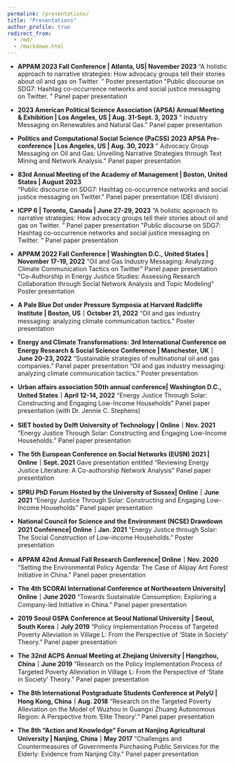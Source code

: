 ```yaml
---
permalink: /presentations/
title: "Presentations"
author_profile: true
redirect_from: 
  - /md/
  - /markdown.html
---
```


- **APPAM 2023 Fall Conference | Atlanta, US| November 2023**
“A holistic approach to narrative strategies: How advocacy groups tell their stories about oil and gas on Twitter. ” Poster presentation
"Public discourse on SDG7: Hashtag co-occurrence networks and social justice messaging on Twitter. " Panel paper presentation

- **2023 American Political Science Association (APSA) Annual Meeting & Exhibition | Los Angeles, US | Aug. 31-Sept. 3, 2023**
" Industry Messaging on Renewables and Natural Gas." Panel paper presentation

- **Politics and Computational Social Science (PaCSS) 2023 APSA Pre-conference | Los Angeles, US | Aug. 30, 2023**
" Advocacy Group Messaging on Oil and Gas: Unveiling Narrative Strategies through Text Mining and Network Analysis." Panel paper presentation

- **83rd Annual Meeting of the Academy of Management | Boston, United States | August 2023**					
“Public discourse on SDG7: Hashtag co-occurrence networks and social justice messaging on Twitter." Panel paper presentation (DEI division)

- **ICPP 6 | Toronto, Canada | June 27-29, 2023**
“A holistic approach to narrative strategies: How advocacy groups tell their stories about oil and gas on Twitter. ” Panel paper presentation
"Public discourse on SDG7: Hashtag co-occurrence networks and social justice messaging on Twitter. " Panel paper presentation

- **APPAM 2022 Fall Conference | Washington D.C., United States | November 17-19, 2022**
“Oil and Gas Industry Messaging: Analyzing Climate Communication Tactics on Twitter” Panel paper presentation
"Co-Authorship in Energy Justice Studies: Assessing Research Collaboration through Social Network Analysis and Topic Modeling" Poster presentation

- **A Pale Blue Dot under Pressure Symposia at Harvard Radcliffe Institute  | Boston, US｜October 21, 2022**
“Oil and gas industry messaging: analyzing climate communication tactics.” Poster presentation

- **Energy and Climate Transformations: 3rd International Conference on Energy Research & Social Science Conference | Manchester, UK｜June 20-23, 2022**
“Sustainable strategies of multinational oil and gas companies.” Panel paper presentation
“Oil and gas industry messaging: analyzing climate communication tactics.” Poster presentation

- **Urban affairs association 50th annual conference| Washington D.C., United States｜April 12-14, 2022**
“Energy Justice Through Solar: Constructing and Engaging Low-Income Households” Panel paper presentation (with Dr. Jennie C. Stephens)

- **SIET hosted by Delft University of Technology | Online｜Nov. 2021**  
“Energy Justice Through Solar: Constructing and Engaging Low-Income Households.”  Panel paper presentation

- **The 5th European Conference on Social Networks (EUSN) 2021 | Online｜Sept. 2021**
Gave presentation entitled “Reviewing Energy Justice Literature: A Co-authorship Network Analysis” Panel paper presentation

- **SPRU PhD Forum Hosted by the University of Sussex| Online｜June 2021**
“Energy Justice Through Solar: Constructing and Engaging Low-Income Households” Panel paper presentation

- **National Council for Science and the Environment (NCSE) Drawdown 2021 Conference| Online｜Jan. 2021**
“Energy Justice through Solar: The Social Construction of Low-income Households.” Poster presentation

- **APPAM 42nd Annual Fall Research Conference| Online｜Nov. 2020**
“Setting the Environmental Policy Agenda: The Case of Alipay Ant Forest Initiative in China.” Panel paper presentation

- **The 4th SCORAI International Conference at Northeastern University| Online｜June 2020** 
“Towards Sustainable Consumption: Exploring a Company-led Initiative in China.” Panel paper presentation

- **2019 Seoul GSPA Conference at Seoul National University | Seoul, South Korea｜July 2019**
“Policy Implementation Process of Targeted Poverty Alleviation in Village L: From the Perspective of ‘State in Society’ Theory.” Panel paper presentation

- **The 32nd ACPS Annual Meeting at Zhejiang University | Hangzhou, China｜June 2019**
“Research on the Policy Implementation Process of Targeted Poverty Alleviation in Village L: From the Perspective of ‘State in Society’ Theory." Panel paper presentation

- **The 8th International Postgraduate Students Conference at PolyU | Hong Kong, China｜Aug. 2018**
“Research on the Targeted Poverty Alleviation on the Model of Wuzhou in Guangxi Zhuang Autonomous Region: A Perspective from ‘Elite Theory’.” Panel paper presentation

- **The 8th “Action and Knowledge” Forum at Nanjing Agricultural University | Nanjing, China｜May 2017**
“Challenges and Countermeasures of Governments Purchasing Public Services for the Elderly: Evidence from Nanjing City." Panel paper presentation

